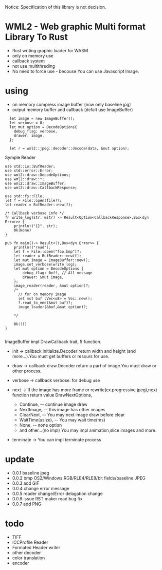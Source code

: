 Notice: Specification of this library is not decision.

# WML2 - Web graphic Multi format Library To Rust
- Rust writing graphic loader for WASM
- only on memory use
- callback system
- not use multithreding
- No need to force use - becouse You can use Javascript Image.

# using
- on memory compress image buffer (now only baseline jpg)
- output memory buffer and callback (defalt use ImageBuffer)

```
  let image = new ImageBuffer();
  let verbose = 0;
  let mut option = DecodeOptions{
    debug_flag: verbose,
    drawer: image,
  };

  let r = wml2::jpeg::decoder::decode(data, &mut option);
```

Symple Reader

```
use std::io::BufReader;
use std::error::Error;
use wml2::draw::DecodeOptions;
use wml2::draw::*;
use wml2::draw::ImageBuffer;
use wml2::draw::CallbackResponse;

use std::fs::File;
let f = File::open(file)?;
let reader = BufReader::new(f);

/* Callback verbose info */
fn write_log(str: &str) -> Result<Option<CallbackResponse>,Box<dyn Error>> {
    println!("{}", str);
    Ok(None)
}

pub fn main()-> Result<(),Box<dyn Error>> {
    println!("read");
    let f = File::open("foo.bmp")?;
    let reader = BufReader::new(f);
    let mut image = ImageBuffer::new();
    image.set_verbose(write_log);
    let mut option = DecodeOptions {
        debug_flag: 0xff, // All message
        drawer: &mut image,
    };
    image_reader(reader, &mut option)?;
    /*
      // for on memory image
      let mut buf :Vec<u8> = Vec::new();
      f.read_to_end(&mut buf)?;
      image_loader(&buf,&mut option)?;

    */

    Ok(())
}


```

 ImageBuffer impl DrawCallback trait, 5 function.

 - init -> callback initialize.Decoder return width and height (and more...).You must get buffers or resours for use.
 - draw -> callback draw.Decoder return a part of image.You must draw or other process.
 - verbose -> callback verbose. for debug use
 - next -> If the image has more frame or rewrite(ex.progressive jpeg),next function return value DrawNextOptions,
    - Continue,             -- continue image draw 
    - NextImage,            -- this image has other images
    - ClearNext,            -- You may next image draw before clear
    - WaitTime(usize),      -- You may wait time(ms)
    - None,                 -- none option
    - and other...(no impl)
   You may impl animation,slice images and more.

 - terminate -> You can impl terminate process


# update
- 0.0.1 baseline jpeg
- 0.0.2 bmp OS2/Windows RGB/RLE4/RLE8/bit fields/baseline JPEG
- 0.0.3 add GIF
- 0.0.4 change error message
- 0.0.5 reader change/Error delagation change
- 0.0.6 issue RST maker read bug fix
- 0.0.7 add PNG

# todo
- TIFF
- ICCProfile Reader
- Formated Header writer
- other decoder
- color translation
- encoder
